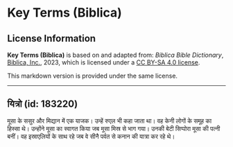 # Key Terms (Biblica)

## License Information

**Key Terms (Biblica)** is based on and adapted from: _Biblica Bible Dictionary_, [Biblica, Inc.](https://www.biblica.com/), 2023, which is licensed under a [CC BY-SA 4.0 license](https://creativecommons.org/licenses/by-sa/4.0/legalcode.en).

This markdown version is provided under the same license.



--------------------------------

## यित्रो (id: 183220)

मूसा के ससुर और मिद्यान में एक याजक। उन्हें रुएल भी कहा जाता था। वह केनी लोगों के समूह का हिस्सा थे। उन्होंने मूसा का स्वागत किया जब मूसा मिस्र से भाग गया। उनकी बेटी सिप्पोरा मूसा की पत्नी बनीं। वह इस्राएलियों के साथ रहे जब वे सीनै पर्वत से कनान की यात्रा कर रहे थे।


